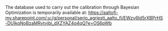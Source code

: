 The database used to carry out the calibration through Bayesian Optimization is temporarily available at: https://aaltofi-my.sharepoint.com/:u:/g/personal/serio_agriesti_aalto_fi/EWzy6Id5rXBPrHS-DUIkqNoBzaMRvtvjbi_dXZYAZ4q4qQ?e=OS6pWb